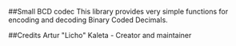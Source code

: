 ##Small BCD codec
This library provides very simple functions for encoding and decoding Binary Coded Decimals.

##Credits
Artur "Licho" Kaleta - Creator and maintainer

